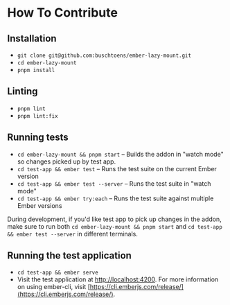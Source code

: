 # How To Contribute

## Installation

- `git clone git@github.com:buschtoens/ember-lazy-mount.git`
- `cd ember-lazy-mount`
- `pnpm install`

## Linting

- `pnpm lint`
- `pnpm lint:fix`

## Running tests

- `cd ember-lazy-mount && pnpm start` – Builds the addon in "watch mode" so changes picked up by test app.
- `cd test-app && ember test` – Runs the test suite on the current Ember version
- `cd test-app && ember test --server` – Runs the test suite in "watch mode"
- `cd test-app && ember try:each` – Runs the test suite against multiple Ember versions

During development, if you'd like test app to pick up changes in the addon, make sure to run both
`cd ember-lazy-mount && pnpm start` and `cd test-app && ember test --server` in different terminals.

## Running the test application

- `cd test-app && ember serve`
- Visit the test application at [http://localhost:4200](http://localhost:4200).
  For more information on using ember-cli, visit [https://cli.emberjs.com/release/](https://cli.emberjs.com/release/).
